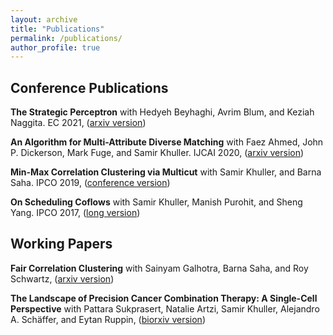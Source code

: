 ```yaml
---
layout: archive
title: "Publications"
permalink: /publications/
author_profile: true
---
```

## Conference Publications

**The Strategic Perceptron** with Hedyeh Beyhaghi, Avrim Blum, and Keziah Naggita. EC 2021, ([arxiv version](https://arxiv.org/pdf/2008.01710.pdf))

**An Algorithm for Multi-Attribute Diverse Matching** with Faez Ahmed, John P. Dickerson, Mark Fuge, and Samir Khuller. IJCAI 2020, ([arxiv version](https://arxiv.org/pdf/1909.03350.pdf))

**Min-Max Correlation Clustering via Multicut** with Samir Khuller, and Barna Saha. IPCO 2019, ([conference version](https://link.springer.com/chapter/10.1007/978-3-030-17953-3_2))

**On Scheduling Coflows** with Samir Khuller, Manish Purohit, and Sheng Yang. IPCO 2017, ([long version](https://sabaahmadi.github.io/files/coflow.pdf))

## Working Papers

**Fair Correlation Clustering** with Sainyam Galhotra, Barna Saha, and Roy Schwartz, ([arxiv version](https://arxiv.org/abs/2002.03508))

**The Landscape of Precision Cancer Combination Therapy: A Single-Cell Perspective** with Pattara Sukprasert, Natalie Artzi, Samir Khuller, Alejandro A. Schäffer, and Eytan Ruppin, ([biorxiv version](https://www.biorxiv.org/content/10.1101/2020.01.28.923532v1))
